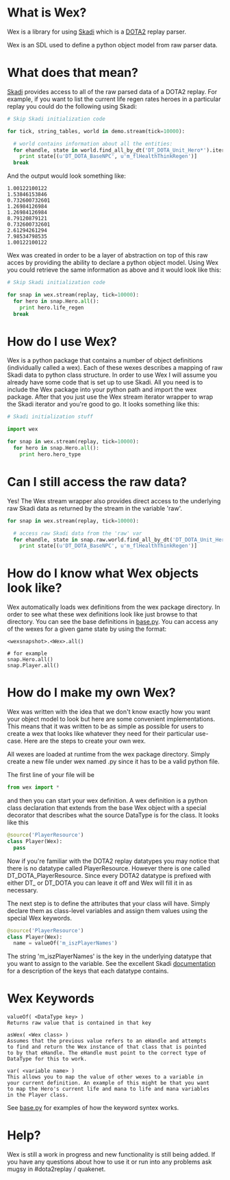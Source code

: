 What is Wex?
============

Wex is a library for using [Skadi](https://github.com/onethirtyfive/skadi)
which is a [DOTA2](http://www.dota2.com) replay parser.

Wex is an SDL used to define a python object model from raw parser data.


What does that mean?
====================

[Skadi](https://github.com/onethirtyfive/skadi) provides access to all of
the raw parsed data of a DOTA2 replay. For example, if you want to
list the current life regen rates heroes in a particular replay you could 
do the following using Skadi: 

```python
# Skip Skadi initialization code

for tick, string_tables, world in demo.stream(tick=10000):

  # world contains information about all the entities:
  for ehandle, state in world.find_all_by_dt('DT_DOTA_Unit_Hero*').iteritems():
    print state[(u'DT_DOTA_BaseNPC', u'm_flHealthThinkRegen')]
  break
```

And the output would look something like:

```
1.00122100122
1.53846153846
0.732600732601
1.26984126984
1.26984126984
8.79120879121
0.732600732601
2.61294261294
7.98534798535
1.00122100122
```

Wex was created in order to be a layer of abstraction on top of this
raw acces by providing the ability to declare a python object model.
Using Wex you could retrieve the same information as above and it
would look like this:

```python
# Skip Skadi initialization code

for snap in wex.stream(replay, tick=10000):
  for hero in snap.Hero.all():
    print hero.life_regen
  break
```


How do I use Wex?
=================

Wex is a python package that contains a number of object definitions 
(individually called a wex). Each of these wexes describes a mapping of
raw Skadi data to python class structure. In order to use Wex I will
assume you already have some code that is set up to use Skadi. All
you need is to include the Wex package into your python path and
import the wex package. After that you just use the Wex stream iterator
wrapper to wrap the Skadi iterator and you're good to go. It looks
something like this:

```python
# Skadi initialization stuff

import wex

for snap in wex.stream(replay, tick=10000):
  for hero in snap.Hero.all():
    print hero.hero_type
```


Can I still access the raw data?
================================

Yes! The Wex stream wrapper also provides direct access to the underlying
raw Skadi data as returned by the stream in the variable 'raw'.

```python
for snap in wex.stream(replay, tick=10000):

  # access raw Skadi data from the 'raw' var
  for ehandle, state in snap.raw.world.find_all_by_dt('DT_DOTA_Unit_Hero*').iteritems():
    print state[(u'DT_DOTA_BaseNPC', u'm_flHealthThinkRegen')]
```


How do I know what Wex objects look like?
=========================================

Wex automatically loads wex definitions from the wex package directory.
In order to see what these wex definitions look like just browse to
that directory. You can see the base definitions in 
[base.py](https://github.com/skadistats/wex/blob/master/wex/base.py).
You can access any of the wexes for a given game state by using the format:

```
<wexsnapshot>.<Wex>.all()

# for example
snap.Hero.all()
snap.Player.all()
```


How do I make my own Wex?
=========================

Wex was written with the idea that we don't know exactly how you want
your object model to look but here are some convenient implementations.
This means that it was written to be as simple as possible for users
to create a wex that looks like whatever they need for their particular
use-case. Here are the steps to create your own wex.

All wexes are loaded at runtime from the wex package directory. Simply
create a new file under wex named <newfile>.py since it has to be a
valid python file.

The first line of your file will be

```python
from wex import *
```

and then you can start your wex definition. A wex definition is a
python class declaration that extends from the base Wex object with
a special decorator that describes what the source DataType is for
the class. It looks like this

```python
@source('PlayerResource')
class Player(Wex):
  pass
```

Now if you're familiar with the DOTA2 replay datatypes you may notice
that there is no datatype called PlayerResource. However there is
one called DT_DOTA_PlayerResource. Since every DOTA2 datatype is
prefixed with either DT_ or DT_DOTA you can leave it off and Wex
will fill it in as necessary.

The next step is to define the attributes that your class will have.
Simply declare them as class-level variables and assign them values
using the special Wex keywords.

```python
@source('PlayerResource')
class Player(Wex):
  name = valueOf('m_iszPlayerNames')
```

The string 'm_iszPlayerNames' is the key in the underlying datatype
that you want to assign to the variable. See the excellent Skadi
[documentation](https://github.com/onethirtyfive/skadi/wiki) for a
description of the keys that each datatype contains. 


Wex Keywords
============

```
valueOf( <DataType key> )
Returns raw value that is contained in that key

asWex( <Wex class> )
Assumes that the previous value refers to an eHandle and attempts
to find and return the Wex instance of that class that is pointed 
to by that eHandle. The eHandle must point to the correct type of
DataType for this to work.

var( <variable name> )
This allows you to map the value of other wexes to a variable in
your current definition. An example of this might be that you want
to map the Hero's current life and mana to life and mana variables
in the Player class.
```

See [base.py](https://github.com/skadistats/wex/blob/master/wex/base.py)
for examples of how the keyword syntex works.


Help?
=====

Wex is still a work in progress and new functionality is still
being added. If you have any questions about how to use it or run
into any problems ask mugsy in #dota2replay / quakenet.
